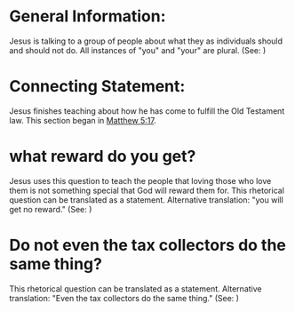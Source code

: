 
# General Information:
Jesus is talking to a group of people about what they as individuals should and should not do. All instances of "you" and "your" are plural. (See: )

# Connecting Statement:
Jesus finishes teaching about how he has come to fulfill the Old Testament law. This section began in [Matthew 5:17](../05/17.md).

# what reward do you get?
Jesus uses this question to teach the people that loving those who love them is not something special that God will reward them for. This rhetorical question can be translated as a statement. Alternative translation: "you will get no reward." (See: )

# Do not even the tax collectors do the same thing?
This rhetorical question can be translated as a statement. Alternative translation: "Even the tax collectors do the same thing." (See: )